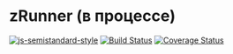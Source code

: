 # zRunner (в процессе)

[![js-semistandard-style](https://img.shields.io/badge/code%20style-semistandard-brightgreen.svg)](https://github.com/standard/semistandard)
[![Build Status](https://travis-ci.com/vladtaranov/zrunner.svg?branch=master)](https://travis-ci.com/vladtaranov/zrunner)
[![Coverage Status](https://coveralls.io/repos/github/vladtaranov/zrunner/badge.svg?branch=master)](https://coveralls.io/github/vladtaranov/zrunner?branch=master)
